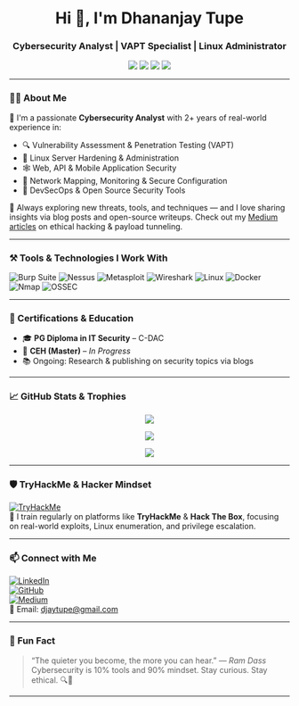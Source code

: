 <h1 align="center">Hi 👋, I'm Dhananjay Tupe</h1>
<h3 align="center">Cybersecurity Analyst | VAPT Specialist | Linux Administrator</h3>

<p align="center">
  <img src="https://img.shields.io/badge/Cybersecurity-Enthusiast-blueviolet?style=flat-square&logo=tryhackme&logoColor=white"/>
  <img src="https://img.shields.io/badge/Linux-Administrator-black?style=flat-square&logo=linux&logoColor=white"/>
  <img src="https://img.shields.io/badge/DevSecOps-Initiative-orange?style=flat-square&logo=docker"/>
  <img src="https://img.shields.io/badge/VAPT-Professional-critical?style=flat-square&logo=burpsuite"/>
</p>

---

### 🧑‍💻 About Me

🔐 I'm a passionate **Cybersecurity Analyst** with 2+ years of real-world experience in:

- 🔍 Vulnerability Assessment & Penetration Testing (VAPT)  
- 🧰 Linux Server Hardening & Administration  
- 🕸️ Web, API & Mobile Application Security  
- 📡 Network Mapping, Monitoring & Secure Configuration  
- 🚀 DevSecOps & Open Source Security Tools  

🧠 Always exploring new threats, tools, and techniques — and I love sharing insights via blog posts and open-source writeups. Check out my [Medium articles](https://medium.com/@your-profile) on ethical hacking & payload tunneling.

---

### ⚒️ Tools & Technologies I Work With

![Burp Suite](https://img.shields.io/badge/Burp_Suite-orange?style=for-the-badge&logo=burpsuite&logoColor=white)
![Nessus](https://img.shields.io/badge/Nessus-blue?style=for-the-badge&logoColor=white)
![Metasploit](https://img.shields.io/badge/Metasploit-darkblue?style=for-the-badge&logoColor=white)
![Wireshark](https://img.shields.io/badge/Wireshark-006CA2?style=for-the-badge&logo=wireshark&logoColor=white)
![Linux](https://img.shields.io/badge/Linux-FCC624?style=for-the-badge&logo=linux&logoColor=black)
![Docker](https://img.shields.io/badge/Docker-2496ED?style=for-the-badge&logo=docker&logoColor=white)
![Nmap](https://img.shields.io/badge/Nmap-008080?style=for-the-badge&logoColor=white)
![OSSEC](https://img.shields.io/badge/OSSEC-red?style=for-the-badge&logoColor=white)

---

### 📜 Certifications & Education

- 🎓 **PG Diploma in IT Security** – C-DAC  
- 🎯 **CEH (Master)** – *In Progress*  
- 📚 Ongoing: Research & publishing on security topics via blogs

---

### 📈 GitHub Stats & Trophies

<p align="center">
  <img src="https://github-profile-trophy.vercel.app/?username=Djay-ui&theme=monokai&column=7&margin-w=10&title=Stars,Followers,Commits,Repositories,PullRequest,Issues,Contributions"/>
</p>

<p align="center">
  <img align="center" src="https://github-readme-stats.vercel.app/api?username=Djay-ui&show_icons=true&theme=radical" />
</p>

<p align="center">
  <img align="center" src="https://github-readme-stats.vercel.app/api/top-langs/?username=Djay-ui&layout=compact&theme=radical" />
</p>

---

### 🛡️ TryHackMe & Hacker Mindset

[![TryHackMe](https://img.shields.io/badge/TryHackMe-Profile-red?style=for-the-badge&logo=tryhackme&logoColor=white)](https://tryhackme.com/p/yourprofile)  
🧠 I train regularly on platforms like **TryHackMe** & **Hack The Box**, focusing on real-world exploits, Linux enumeration, and privilege escalation.

---

### 📫 Connect with Me

[![LinkedIn](https://img.shields.io/badge/LinkedIn-blue?style=flat-square&logo=linkedin)](https://linkedin.com/in/your-profile)  
[![GitHub](https://img.shields.io/badge/GitHub-Profile-181717?style=flat-square&logo=github)](https://github.com/Djay-ui)  
[![Medium](https://img.shields.io/badge/Medium-Blog-black?style=flat-square&logo=medium)](https://medium.com/@your-profile)  
📧 Email: djaytupe@gmail.com

---

### 🧠 Fun Fact
> “The quieter you become, the more you can hear.” — *Ram Dass*  
> Cybersecurity is 10% tools and 90% mindset. Stay curious. Stay ethical. 🔍🔐

---

